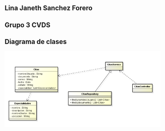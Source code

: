 ## Lina Janeth Sanchez Forero
## Grupo 3 CVDS
## Diagrama de clases
![](https://github.com/lisaforero/ecisaludvital/blob/main/images/1.png)
